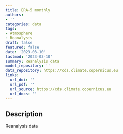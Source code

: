 ```yaml
---
title: ERA-5 monthly
authors:
- ''
categories: data
tags:
- Atmosphere
- Reanalysis
draft: false
featured: false
date: '2023-03-10'
lastmod: '2023-03-10'
summary: Reanalysis data
model_repository: ''
data_repository: https://cds.climate.copernicus.eu
links:
  url_doi: ''
  url_pdf: ''
  url_source: https://cds.climate.copernicus.eu
  url_docs: ''
---
```


## Description

Reanalysis data

